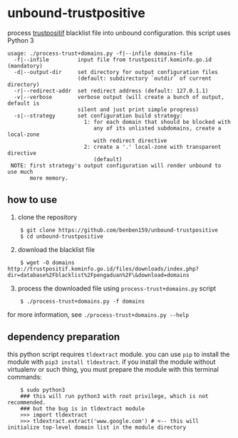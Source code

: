 # unbound-trustpositive
process [trustpositif](http://trustpositif.kominfo.go.id) blacklist file into unbound configuration. this script uses Python 3 
```
usage: ./process-trust+domains.py -f|--infile domains-file
  -f|--infile         input file from trustpositif.kominfo.go.id (mandatory)
  -d|--output-dir     set directory for output configuration files 
                      (default: subdirectory `outdir` of current directory)
  -r|--redirect-addr  set redirect address (default: 127.0.1.1)
  -v|--verbose        verbose output (will create a bunch of output, default is
                      silent and just print simple progress)
  -s|--strategy       set configuration build strategy:
                        1: for each domain that should be blocked with 
                           any of its unlisted subdomains, create a local-zone
                           with redirect directive
                        2: create a '.' local-zone with transparent directive 
                           (default)
 NOTE: first strategy's output configuration will render unbound to use much
       more memory. 
```
## how to use

1. clone the repository

```
    $ git clone https://github.com/benben159/unbound-trustpositive
    $ cd unbound-trustpositive
```

2. download the blacklist file

```
    $ wget -O domains http://trustpositif.kominfo.go.id/files/downloads/index.php?dir=database%2Fblacklist%2Fpengaduan%2F\&download=domains
```

3. process the downloaded file using `process-trust+domains.py` script

```
    $ ./process-trust+domains.py -f domains
```

for more information, see `./process-trust+domains.py --help`

## dependency preparation

this python script requires `tldextract` module. you can use `pip` to install
the module with `pip3 install tldextract`. if you install the module without
virtualenv or such thing, you must prepare the module with this terminal commands:

```
    $ sudo python3
    ### this will run python3 with root privilege, which is not recommended.
    ### but the bug is in tldextract module
    >>> import tldextract
    >>> tldextract.extract('www.google.com') # <-- this will initialize top-level domain list in the module directory
```

